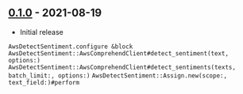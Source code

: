 [0.1.0]: https://github.com/Mifrill/aws_detect_sentiment/releases/tag/v0.1.0

## [0.1.0] - 2021-08-19 ##

- Initial release

`AwsDetectSentiment.configure &block`
`AwsDetectSentiment::AwsComprehendClient#detect_sentiment(text, options:)`
`AwsDetectSentiment::AwsComprehendClient#detect_sentiments(texts, batch_limit:, options:)`
`AwsDetectSentiment::Assign.new(scope:, text_field:)#perform`
